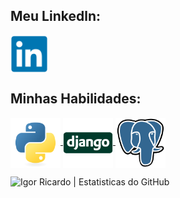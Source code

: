 <!--
**Igoricardo/Igoricardo** is a ✨ _special_ ✨ repository because its `README.md` (this file) appears on your GitHub profile.

Here are some ideas to get you started:

- 🔭 I’m currently working on ...
- 🌱 I’m currently learning ...
- 👯 I’m looking to collaborate on ...
- 🤔 I’m looking for help with ...
- 💬 Ask me about ...
- 📫 How to reach me: ...
- 😄 Pronouns: ...
- ⚡ Fun fact: ...
-->

## Meu Linkedln:
<a href="https://www.linkedin.com/in/igor-ricardo/" target="_blank">
  <img align="center" alt="Igor Ricardo Linkedin" height="60" width="60" src="https://raw.githubusercontent.com/devicons/devicon/master/icons/linkedin/linkedin-original.svg" style"max-width:100%;">
</a>

## Minhas Habilidades:
<a href="#" target="_blank">
  <img align="center" alt="Igor Ricardo Linkedin" height="80" width="80" src="https://raw.githubusercontent.com/devicons/devicon/master/icons/python/python-original.svg" style"max-width:100%;">
</a>

<a href="#" target="_blank">
  <img align="center" alt="Igor Ricardo Linkedin" height="80" width="80" src="https://raw.githubusercontent.com/devicons/devicon/master/icons/django/django-original.svg" style"max-width:100%;">
</a>

<a href="#" target="_blank">
  <img align="center" alt="Igor Ricardo Linkedin" height="80" width="80" src="https://raw.githubusercontent.com/devicons/devicon/master/icons/postgresql/postgresql-original.svg" style"max-width:100%;">
</a>

</br>

![Igor Ricardo | Estatisticas do GitHub](https://github-readme-stats.vercel.app/api?username=Igoricardo&show_icons=true&theme=radical)
